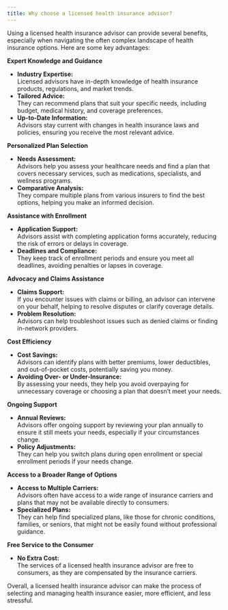 ```yaml
---
title: Why choose a licensed health insurance advisor?
---
```


Using a licensed health insurance advisor can provide several benefits, especially when navigating the often complex landscape of health insurance options. Here are some key advantages:

**Expert Knowledge and Guidance**

- **Industry Expertise:**  
  Licensed advisors have in-depth knowledge of health insurance products, regulations, and market trends.
- **Tailored Advice:**  
  They can recommend plans that suit your specific needs, including budget, medical history, and coverage preferences.
- **Up-to-Date Information:**  
  Advisors stay current with changes in health insurance laws and policies, ensuring you receive the most relevant advice.

**Personalized Plan Selection**

- **Needs Assessment:**  
  Advisors help you assess your healthcare needs and find a plan that covers necessary services, such as medications, specialists, and wellness programs.
- **Comparative Analysis:**  
  They compare multiple plans from various insurers to find the best options, helping you make an informed decision.

**Assistance with Enrollment**

- **Application Support:**  
  Advisors assist with completing application forms accurately, reducing the risk of errors or delays in coverage.
- **Deadlines and Compliance:**  
  They keep track of enrollment periods and ensure you meet all deadlines, avoiding penalties or lapses in coverage.

**Advocacy and Claims Assistance**

- **Claims Support:**  
  If you encounter issues with claims or billing, an advisor can intervene on your behalf, helping to resolve disputes or clarify coverage details.
- **Problem Resolution:**  
  Advisors can help troubleshoot issues such as denied claims or finding in-network providers.

**Cost Efficiency**

- **Cost Savings:**  
  Advisors can identify plans with better premiums, lower deductibles, and out-of-pocket costs, potentially saving you money.
- **Avoiding Over- or Under-Insurance:**  
  By assessing your needs, they help you avoid overpaying for unnecessary coverage or choosing a plan that doesn’t meet your needs.

**Ongoing Support**

- **Annual Reviews:**  
  Advisors offer ongoing support by reviewing your plan annually to ensure it still meets your needs, especially if your circumstances change.
- **Policy Adjustments:**  
  They can help you switch plans during open enrollment or special enrollment periods if your needs change.

**Access to a Broader Range of Options**

- **Access to Multiple Carriers:**  
  Advisors often have access to a wide range of insurance carriers and plans that may not be available directly to consumers.
- **Specialized Plans:**  
  They can help find specialized plans, like those for chronic conditions, families, or seniors, that might not be easily found without professional guidance.

**Free Service to the Consumer**

- **No Extra Cost:**  
  The services of a licensed health insurance advisor are free to consumers, as they are compensated by the insurance carriers.

Overall, a licensed health insurance advisor can make the process of selecting and managing health insurance easier, more efficient, and less stressful.
